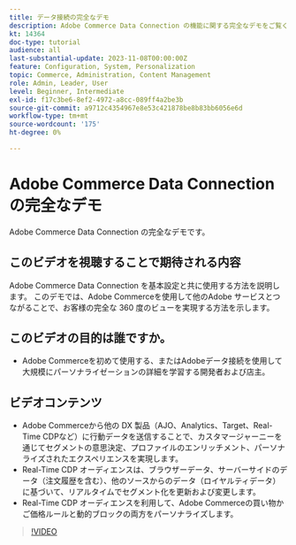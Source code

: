 ```yaml
---
title: データ接続の完全なデモ
description: Adobe Commerce Data Connection の機能に関する完全なデモをご覧ください
kt: 14364
doc-type: tutorial
audience: all
last-substantial-update: 2023-11-08T00:00:00Z
feature: Configuration, System, Personalization
topic: Commerce, Administration, Content Management
role: Admin, Leader, User
level: Beginner, Intermediate
exl-id: f17c3be6-8ef2-4972-a8cc-089ff4a2be3b
source-git-commit: a9712c4354967e8e53c421878be8b83bb6056e6d
workflow-type: tm+mt
source-wordcount: '175'
ht-degree: 0%

---
```


# Adobe Commerce Data Connection の完全なデモ

Adobe Commerce Data Connection の完全なデモです。

## このビデオを視聴することで期待される内容

Adobe Commerce Data Connection を基本設定と共に使用する方法を説明します。 このデモでは、Adobe Commerceを使用して他のAdobe サービスとつながることで、お客様の完全な 360 度のビューを実現する方法を示します。

## このビデオの目的は誰ですか。

* Adobe Commerceを初めて使用する、またはAdobeデータ接続を使用して大規模にパーソナライゼーションの詳細を学習する開発者および店主。

## ビデオコンテンツ

* Adobe Commerceから他の DX 製品（AJO、Analytics、Target、Real-Time CDPなど）に行動データを送信することで、カスタマージャーニーを通じてセグメントの意思決定、プロファイルのエンリッチメント、パーソナライズされたエクスペリエンスを実現します。
* Real-Time CDP オーディエンスは、ブラウザーデータ、サーバーサイドのデータ（注文履歴を含む）、他のソースからのデータ（ロイヤルティデータ）に基づいて、リアルタイムでセグメント化を更新および変更します。
* Real-Time CDP オーディエンスを利用して、Adobe Commerceの買い物かご価格ルールと動的ブロックの両方をパーソナライズします。

>[!VIDEO](https://video.tv.adobe.com/v/3425591?learn=on)
